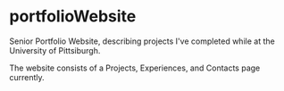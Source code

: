 # portfolioWebsite
 Senior Portfolio Website, describing projects I've completed while at the University of Pittsiburgh.

 The website consists of a Projects, Experiences, and Contacts page currently.
